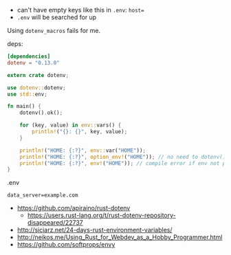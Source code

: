 - can't have empty keys like this in `.env`: `host=`
- `.env` will be searched for up

Using `dotenv_macros` fails for me.

deps:

```toml
[dependencies]
dotenv = "0.13.0"
```

```rust
extern crate dotenv;

use dotenv::dotenv;
use std::env;

fn main() {
    dotenv().ok();

    for (key, value) in env::vars() {
        println!("{}: {}", key, value);
    }

    println!("HOME: {:?}", env::var("HOME"));
    println!("HOME: {:?}", option_env!("HOME")); // no need to dotenv().ok()
    println!("HOME: {:?}", env!("HOME")); // compile error if env not present
}
```

.env

```
data_server=example.com
```
- https://github.com/apiraino/rust-dotenv
  - https://users.rust-lang.org/t/rust-dotenv-repository-disappeared/22737
- http://siciarz.net/24-days-rust-environment-variables/
- http://neikos.me/Using_Rust_for_Webdev_as_a_Hobby_Programmer.html
- https://github.com/softprops/envy
